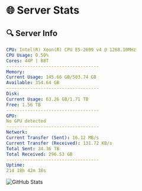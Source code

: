 # 🌐 Server Stats
## 🔍 Server Info
```yaml
CPU: Intel(R) Xeon(R) CPU E5-2699 v4 @ 1268.10MHz
CPU Usage: 0.50%
Cores: 44P | 88T
-----------------------------------
Memory:
Current Usage: 145.66 GB/503.74 GB
Available: 354.64 GB
-----------------------------------
Disk:
Current Usage: 63.26 GB/1.71 TB
Free: 1.56 TB
-----------------------------------
GPU:
No GPU detected
-----------------------------------
Network:
Current Transfer (Sent): 16.12 MB/s
Current Transfer (Received): 131.72 KB/s
Total Sent: 34.36 TB
Total Received: 296.53 GB
-----------------------------------
Uptime:
21d 18h 42m 38s
```
![GitHub Stats](https://img.shields.io/badge/Updated-2025-03-29_16:05:27-blue)